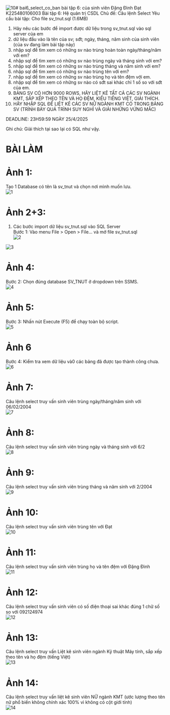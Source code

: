 ![10](https://github.com/user-attachments/assets/f7af8c25-b084-4258-a819-c0e103d5c586)# bai6_select_co_ban
bài tập 6: của sinh viên Đặng Đình Đạt K225480106003
Bài tập 6: Hệ quản trị CSDL
Chủ đề: Câu lệnh Select
Yêu cầu bài tập: 
Cho file sv_tnut.sql (1.6MB)
1. Hãy nêu các bước để import được dữ liệu trong sv_tnut.sql vào sql server của em
2. dữ liệu đầu vào là tên của sv; sđt; ngày, tháng, năm sinh của sinh viên (của sv đang làm bài tập này)
3. nhập sql để tìm xem có những sv nào trùng hoàn toàn ngày/tháng/năm với em?
4. nhập sql để tìm xem có những sv nào trùng ngày và tháng sinh với em?
5. nhập sql để tìm xem có những sv nào trùng tháng và năm sinh với em?
6. nhập sql để tìm xem có những sv nào trùng tên với em?
7. nhập sql để tìm xem có những sv nào trùng họ và tên đệm với em.
8. nhập sql để tìm xem có những sv nào có sđt sai khác chỉ 1 số so với sđt của em.
9. BẢNG SV CÓ HƠN 9000 ROWS, HÃY LIỆT KÊ TẤT CẢ CÁC SV NGÀNH KMT, SẮP XẾP THEO TÊN VÀ HỌ ĐỆM, KIỂU TIẾNG  VIỆT, GIẢI THÍCH.
10. HÃY NHẬP SQL ĐỂ LIỆT KÊ CÁC SV NỮ NGÀNH KMT CÓ TRONG BẢNG SV (TRÌNH BÀY QUÁ TRÌNH SUY NGHĨ VÀ GIẢI NHỮNG VỨNG MẮC)

DEADLINE: 23H59:59 NGÀY 25/4/2025  

Ghi chú: Giải thích tại sao lại có SQL như vậy.  
# BÀI LÀM  
# Ảnh 1:  
Tạo 1 Database có tên là sv_tnut và chọn nơi mình muốn lưu.  
![1](https://github.com/user-attachments/assets/dcc21ac0-14ea-44e7-892f-d5b068b8af1e)  

# Ảnh 2+3:  
1. Các bước import dữ liệu sv_tnut.sql vào SQL Server  
Bước 1: Vào menu File > Open > File… và mở file sv_tnut.sql  
![2](https://github.com/user-attachments/assets/423f4dbf-3514-4050-af4b-9055a8f7ef57)  

![3](https://github.com/user-attachments/assets/515b04d0-331e-4db6-a904-a934d1dc4344)  

# Ảnh 4:  
Bước 2: Chọn đúng database SV_TNUT ở dropdown trên SSMS.  
![4](https://github.com/user-attachments/assets/6f8e3982-6a14-4160-9c34-c2aff21b41c4)  

# Ảnh 5:  
Bước 3: Nhấn nút Execute (F5) để chạy toàn bộ script.  
![5](https://github.com/user-attachments/assets/2a621475-502a-4a97-9460-966202e6a0ca)  

# Ảnh 6  
Bước 4: Kiểm tra xem dữ liệu và0 các bảng đã được tạo thành công chưa.  
![6](https://github.com/user-attachments/assets/880b8152-d00c-4521-9012-50c6fe80fe99)  

# Ảnh 7:  
Câu lệnh select truy vấn sinh viên trùng ngày/tháng/năm sinh với 06/02/2004     
![7](https://github.com/user-attachments/assets/581d1d4d-15cf-4508-8c0e-58091e7d68cf)  

# Ảnh 8:  
Câu lệnh select truy vấn sinh viên trùng ngày và tháng sinh với 6/2  
![8](https://github.com/user-attachments/assets/6fe6448d-870d-4603-90b2-c60310d0df9c)  

# Ảnh 9:  
Câu lệnh select truy vấn sinh viên trùng tháng và năm sinh với 2/2004  
![9](https://github.com/user-attachments/assets/d4450fea-87a5-42cd-b3d8-cf47aabde7f4)  

# Ảnh 10:  
Câu lệnh select truy vấn sinh viên trùng tên với Đạt  
![10](https://github.com/user-attachments/assets/8475b519-5a96-4c1d-989a-ad9ca09d49d9)  

# Ảnh 11:  
Câu lệnh select truy vấn sinh viên trùng họ và tên đệm với Đặng Đình  
![11](https://github.com/user-attachments/assets/56d16543-f08e-423b-a6c3-6b085592651a)  

# Ảnh 12:  
Câu lệnh select truy vấn sinh viên có số điện thoại sai khác đúng 1 chữ số so với 092124974  
![12](https://github.com/user-attachments/assets/31ddbba0-566f-4c64-8822-a86c1eee0957)  

# Ảnh 13:  
Câu lệnh select truy vấn Liệt kê sinh viên ngành Kỹ thuật Máy tính, sắp xếp theo tên và họ đệm (tiếng Việt)  
![13](https://github.com/user-attachments/assets/04749986-aa88-4f29-a607-ae7843c50767)  

# Ảnh 14:  
Câu lệnh select truy vấn liệt kê sinh viên NỮ ngành KMT (ước lượng theo tên nữ phổ biến không chính xác 100% vì không có cột giới tính)  
![14](https://github.com/user-attachments/assets/4543dbec-bb4a-46dd-b8f0-c320e6d2ecd1)  
















